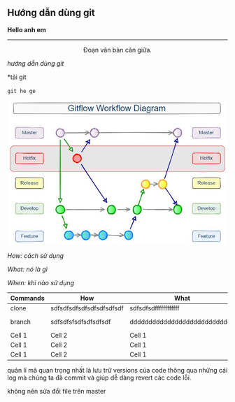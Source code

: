 ## Hướng dẫn dùng git
**Hello anh em**  
<hr>  
<center>Đoạn văn bản căn giữa.</center>  

_hướng dẫn dùng git_  

*tải git  

`git he ge`  

![alt text](./img/gitflow-hotfix-branch-diagram.jpg)  

>  

_How: cách sử dụng_  

_What: nó là gì_  

_When: khi nào sử dụng_  

| Commands | How | What | When |
| --- | --- | --- | --- |
| clone | sdfsdfsdfsdfsdfsdfsdfsdf | sdfsdfsdffffffffffff | sdfsdfsdfsdfsdfs  dfsdfsdfdddddđ |
| branch | sdfsdfsfsdfsdfsdfsdf | dddddddddddddddddddddddddddd | ádasdasdasdasdasdasdasdasdasdasdasd  asdasdasdasdasdasd |
| Cell 1 | Cell 2 | Cell 1 | Cell 2 |
| Cell 1 | Cell 2 | Cell 1 | Cell 2 |
| Cell 1 | Cell 2 | Cell 1 | Cell 2 |
  
quản lí mã
quan trọng nhất là lưu trữ versions của code thông qua những cái log mà chúng ta đã commit và giúp dễ dàng revert các code lỗi.

không nên sửa đổi file trên master